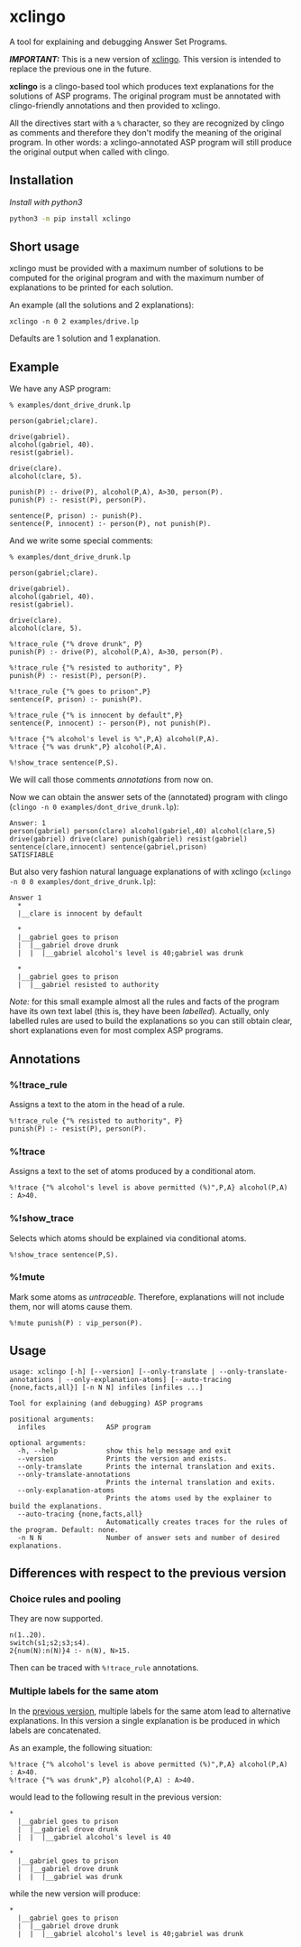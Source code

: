 # xclingo

A tool for explaining and debugging Answer Set Programs.

***IMPORTANT:*** This is a new version of [xclingo](https://github.com/bramucas/xclingo). This version is intended to replace the previous one in the future.

**xclingo** is a clingo-based tool which produces text explanations for the solutions of ASP programs. The original program must be annotated with clingo-friendly annotations and then provided to xclingo. 

All the directives start with a ```%``` character, so they are recognized by clingo as comments and therefore they don't modify the meaning of the original program. In other words: a xclingo-annotated ASP program will still produce the original output when called with clingo. 

## Installation
*Install with python3*

```bash
python3 -m pip install xclingo
```

## Short usage
xclingo must be provided with a maximum number of solutions to be computed for the original program and with the maximum number of explanations to be printed for each solution.

An example (all the solutions and 2 explanations):
```
xclingo -n 0 2 examples/drive.lp
```

Defaults are 1 solution and 1 explanation.

## Example

We have any ASP program:
```
% examples/dont_drive_drunk.lp

person(gabriel;clare).

drive(gabriel).
alcohol(gabriel, 40).
resist(gabriel).

drive(clare).
alcohol(clare, 5).

punish(P) :- drive(P), alcohol(P,A), A>30, person(P).
punish(P) :- resist(P), person(P).

sentence(P, prison) :- punish(P).
sentence(P, innocent) :- person(P), not punish(P).
```

And we write some special comments:
```
% examples/dont_drive_drunk.lp

person(gabriel;clare).

drive(gabriel).
alcohol(gabriel, 40).
resist(gabriel).

drive(clare).
alcohol(clare, 5).

%!trace_rule {"% drove drunk", P}
punish(P) :- drive(P), alcohol(P,A), A>30, person(P).

%!trace_rule {"% resisted to authority", P}
punish(P) :- resist(P), person(P).

%!trace_rule {"% goes to prison",P}
sentence(P, prison) :- punish(P).

%!trace_rule {"% is innocent by default",P}
sentence(P, innocent) :- person(P), not punish(P).

%!trace {"% alcohol's level is %",P,A} alcohol(P,A).
%!trace {"% was drunk",P} alcohol(P,A).

%!show_trace sentence(P,S).
```
We will call those comments *annotations* from now on.

Now we can obtain the answer sets of the (annotated) program with clingo (```clingo -n 0 examples/dont_drive_drunk.lp```):
```
Answer: 1
person(gabriel) person(clare) alcohol(gabriel,40) alcohol(clare,5) drive(gabriel) drive(clare) punish(gabriel) resist(gabriel) sentence(clare,innocent) sentence(gabriel,prison)
SATISFIABLE
```

But also very fashion natural language explanations of with xclingo (```xclingo -n 0 0 examples/dont_drive_drunk.lp```):
```
Answer 1
  *
  |__clare is innocent by default

  *
  |__gabriel goes to prison
  |  |__gabriel drove drunk
  |  |  |__gabriel alcohol's level is 40;gabriel was drunk

  *
  |__gabriel goes to prison
  |  |__gabriel resisted to authority
```

*Note:* for this small example almost all the rules and facts of the program have its own text label (this is, they have been *labelled*). Actually, only labelled rules are used to build the explanations so you can still obtain clear, short explanations even for most complex ASP programs.

## Annotations

### %!trace_rule
Assigns a text to the atom in the head of a rule.
```
%!trace_rule {"% resisted to authority", P}
punish(P) :- resist(P), person(P).
```

### %!trace
Assigns a text to the set of atoms produced by a conditional atom.
```
%!trace {"% alcohol's level is above permitted (%)",P,A} alcohol(P,A) : A>40.
```

### %!show_trace
Selects which atoms should be explained via conditional atoms.
```
%!show_trace sentence(P,S).
```

### %!mute
Mark some atoms as *untraceable*. Therefore, explanations will not include them, nor will atoms cause them.
```
%!mute punish(P) : vip_person(P).
```

## Usage

```
usage: xclingo [-h] [--version] [--only-translate | --only-translate-annotations | --only-explanation-atoms] [--auto-tracing {none,facts,all}] [-n N N] infiles [infiles ...]

Tool for explaining (and debugging) ASP programs

positional arguments:
  infiles               ASP program

optional arguments:
  -h, --help            show this help message and exit
  --version             Prints the version and exists.
  --only-translate      Prints the internal translation and exits.
  --only-translate-annotations
                        Prints the internal translation and exits.
  --only-explanation-atoms
                        Prints the atoms used by the explainer to build the explanations.
  --auto-tracing {none,facts,all}
                        Automatically creates traces for the rules of the program. Default: none.
  -n N N                Number of answer sets and number of desired explanations.
```

## Differences with respect to the previous version

### Choice rules and pooling
They are now supported.
```
n(1..20).
switch(s1;s2;s3;s4).
2{num(N):n(N)}4 :- n(N), N>15.
```
Then can be traced with ```%!trace_rule``` annotations.

### Multiple labels for the same atom

In the [previous version](https://github.com/bramucas/xclingo), multiple labels for the same atom lead to alternative explanations. In this version a single explanation is be produced in which labels are concatenated.

As an example, the following situation:
```
%!trace {"% alcohol's level is above permitted (%)",P,A} alcohol(P,A) : A>40.
%!trace {"% was drunk",P} alcohol(P,A) : A>40.
```

would lead to the following result in the previous version:
```
*
  |__gabriel goes to prison
  |  |__gabriel drove drunk
  |  |  |__gabriel alcohol's level is 40

*
  |__gabriel goes to prison
  |  |__gabriel drove drunk
  |  |  |__gabriel was drunk
```

while the new version will produce:

```
*
  |__gabriel goes to prison
  |  |__gabriel drove drunk
  |  |  |__gabriel alcohol's level is 40;gabriel was drunk
```

###



